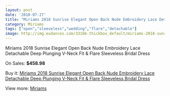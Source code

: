 ```yaml
---
layout: post
date: '2018-07-27'
title: "Miriams 2018 Sunrise Elegant Open Back Nude Embroidery Lace Detachable Deep Plunging V-Neck Fit & Flare Sleeveless Bridal Dress"
category: Miriams
tags: ["open","sleeveless","wedding","flare","detachable"]
image: http://img.eudances.com/33166-thickbox_default/miriams-2018-sunrise-elegant-open-back-nude-embroidery-lace-detachable-deep-plunging-v-neck-fit-flare-sleeveless-bridal-dress.jpg
---
```

Miriams 2018 Sunrise Elegant Open Back Nude Embroidery Lace Detachable Deep Plunging V-Neck Fit & Flare Sleeveless Bridal Dress

On Sales: **$458.98**
<a href="https://www.eudances.com/en/miriams/10185-miriams-2018-sunrise-elegant-open-back-nude-embroidery-lace-detachable-deep-plunging-v-neck-fit-flare-sleeveless-bridal-dress.html"><amp-img layout="responsive" width="600" height="600" src="//img.eudances.com/33166-thickbox_default/miriams-2018-sunrise-elegant-open-back-nude-embroidery-lace-detachable-deep-plunging-v-neck-fit-flare-sleeveless-bridal-dress.jpg" alt="Miriams 2018 Sunrise Elegant Open Back Nude Embroidery Lace Detachable Deep Plunging V-Neck Fit & Flare Sleeveless Bridal Dress 0" /></a>
<a href="https://www.eudances.com/en/miriams/10185-miriams-2018-sunrise-elegant-open-back-nude-embroidery-lace-detachable-deep-plunging-v-neck-fit-flare-sleeveless-bridal-dress.html"><amp-img layout="responsive" width="600" height="600" src="//img.eudances.com/33185-thickbox_default/miriams-2018-sunrise-elegant-open-back-nude-embroidery-lace-detachable-deep-plunging-v-neck-fit-flare-sleeveless-bridal-dress.jpg" alt="Miriams 2018 Sunrise Elegant Open Back Nude Embroidery Lace Detachable Deep Plunging V-Neck Fit & Flare Sleeveless Bridal Dress 1" /></a>
<a href="https://www.eudances.com/en/miriams/10185-miriams-2018-sunrise-elegant-open-back-nude-embroidery-lace-detachable-deep-plunging-v-neck-fit-flare-sleeveless-bridal-dress.html"><amp-img layout="responsive" width="600" height="600" src="//img.eudances.com/33184-thickbox_default/miriams-2018-sunrise-elegant-open-back-nude-embroidery-lace-detachable-deep-plunging-v-neck-fit-flare-sleeveless-bridal-dress.jpg" alt="Miriams 2018 Sunrise Elegant Open Back Nude Embroidery Lace Detachable Deep Plunging V-Neck Fit & Flare Sleeveless Bridal Dress 2" /></a>
<a href="https://www.eudances.com/en/miriams/10185-miriams-2018-sunrise-elegant-open-back-nude-embroidery-lace-detachable-deep-plunging-v-neck-fit-flare-sleeveless-bridal-dress.html"><amp-img layout="responsive" width="600" height="600" src="//img.eudances.com/33183-thickbox_default/miriams-2018-sunrise-elegant-open-back-nude-embroidery-lace-detachable-deep-plunging-v-neck-fit-flare-sleeveless-bridal-dress.jpg" alt="Miriams 2018 Sunrise Elegant Open Back Nude Embroidery Lace Detachable Deep Plunging V-Neck Fit & Flare Sleeveless Bridal Dress 3" /></a>
<a href="https://www.eudances.com/en/miriams/10185-miriams-2018-sunrise-elegant-open-back-nude-embroidery-lace-detachable-deep-plunging-v-neck-fit-flare-sleeveless-bridal-dress.html"><amp-img layout="responsive" width="600" height="600" src="//img.eudances.com/33182-thickbox_default/miriams-2018-sunrise-elegant-open-back-nude-embroidery-lace-detachable-deep-plunging-v-neck-fit-flare-sleeveless-bridal-dress.jpg" alt="Miriams 2018 Sunrise Elegant Open Back Nude Embroidery Lace Detachable Deep Plunging V-Neck Fit & Flare Sleeveless Bridal Dress 4" /></a>
<a href="https://www.eudances.com/en/miriams/10185-miriams-2018-sunrise-elegant-open-back-nude-embroidery-lace-detachable-deep-plunging-v-neck-fit-flare-sleeveless-bridal-dress.html"><amp-img layout="responsive" width="600" height="600" src="//img.eudances.com/33181-thickbox_default/miriams-2018-sunrise-elegant-open-back-nude-embroidery-lace-detachable-deep-plunging-v-neck-fit-flare-sleeveless-bridal-dress.jpg" alt="Miriams 2018 Sunrise Elegant Open Back Nude Embroidery Lace Detachable Deep Plunging V-Neck Fit & Flare Sleeveless Bridal Dress 5" /></a>
<a href="https://www.eudances.com/en/miriams/10185-miriams-2018-sunrise-elegant-open-back-nude-embroidery-lace-detachable-deep-plunging-v-neck-fit-flare-sleeveless-bridal-dress.html"><amp-img layout="responsive" width="600" height="600" src="//img.eudances.com/33180-thickbox_default/miriams-2018-sunrise-elegant-open-back-nude-embroidery-lace-detachable-deep-plunging-v-neck-fit-flare-sleeveless-bridal-dress.jpg" alt="Miriams 2018 Sunrise Elegant Open Back Nude Embroidery Lace Detachable Deep Plunging V-Neck Fit & Flare Sleeveless Bridal Dress 6" /></a>
<a href="https://www.eudances.com/en/miriams/10185-miriams-2018-sunrise-elegant-open-back-nude-embroidery-lace-detachable-deep-plunging-v-neck-fit-flare-sleeveless-bridal-dress.html"><amp-img layout="responsive" width="600" height="600" src="//img.eudances.com/33179-thickbox_default/miriams-2018-sunrise-elegant-open-back-nude-embroidery-lace-detachable-deep-plunging-v-neck-fit-flare-sleeveless-bridal-dress.jpg" alt="Miriams 2018 Sunrise Elegant Open Back Nude Embroidery Lace Detachable Deep Plunging V-Neck Fit & Flare Sleeveless Bridal Dress 7" /></a>
<a href="https://www.eudances.com/en/miriams/10185-miriams-2018-sunrise-elegant-open-back-nude-embroidery-lace-detachable-deep-plunging-v-neck-fit-flare-sleeveless-bridal-dress.html"><amp-img layout="responsive" width="600" height="600" src="//img.eudances.com/33178-thickbox_default/miriams-2018-sunrise-elegant-open-back-nude-embroidery-lace-detachable-deep-plunging-v-neck-fit-flare-sleeveless-bridal-dress.jpg" alt="Miriams 2018 Sunrise Elegant Open Back Nude Embroidery Lace Detachable Deep Plunging V-Neck Fit & Flare Sleeveless Bridal Dress 8" /></a>
<a href="https://www.eudances.com/en/miriams/10185-miriams-2018-sunrise-elegant-open-back-nude-embroidery-lace-detachable-deep-plunging-v-neck-fit-flare-sleeveless-bridal-dress.html"><amp-img layout="responsive" width="600" height="600" src="//img.eudances.com/33177-thickbox_default/miriams-2018-sunrise-elegant-open-back-nude-embroidery-lace-detachable-deep-plunging-v-neck-fit-flare-sleeveless-bridal-dress.jpg" alt="Miriams 2018 Sunrise Elegant Open Back Nude Embroidery Lace Detachable Deep Plunging V-Neck Fit & Flare Sleeveless Bridal Dress 9" /></a>
<a href="https://www.eudances.com/en/miriams/10185-miriams-2018-sunrise-elegant-open-back-nude-embroidery-lace-detachable-deep-plunging-v-neck-fit-flare-sleeveless-bridal-dress.html"><amp-img layout="responsive" width="600" height="600" src="//img.eudances.com/33176-thickbox_default/miriams-2018-sunrise-elegant-open-back-nude-embroidery-lace-detachable-deep-plunging-v-neck-fit-flare-sleeveless-bridal-dress.jpg" alt="Miriams 2018 Sunrise Elegant Open Back Nude Embroidery Lace Detachable Deep Plunging V-Neck Fit & Flare Sleeveless Bridal Dress 10" /></a>
<a href="https://www.eudances.com/en/miriams/10185-miriams-2018-sunrise-elegant-open-back-nude-embroidery-lace-detachable-deep-plunging-v-neck-fit-flare-sleeveless-bridal-dress.html"><amp-img layout="responsive" width="600" height="600" src="//img.eudances.com/33175-thickbox_default/miriams-2018-sunrise-elegant-open-back-nude-embroidery-lace-detachable-deep-plunging-v-neck-fit-flare-sleeveless-bridal-dress.jpg" alt="Miriams 2018 Sunrise Elegant Open Back Nude Embroidery Lace Detachable Deep Plunging V-Neck Fit & Flare Sleeveless Bridal Dress 11" /></a>
<a href="https://www.eudances.com/en/miriams/10185-miriams-2018-sunrise-elegant-open-back-nude-embroidery-lace-detachable-deep-plunging-v-neck-fit-flare-sleeveless-bridal-dress.html"><amp-img layout="responsive" width="600" height="600" src="//img.eudances.com/33174-thickbox_default/miriams-2018-sunrise-elegant-open-back-nude-embroidery-lace-detachable-deep-plunging-v-neck-fit-flare-sleeveless-bridal-dress.jpg" alt="Miriams 2018 Sunrise Elegant Open Back Nude Embroidery Lace Detachable Deep Plunging V-Neck Fit & Flare Sleeveless Bridal Dress 12" /></a>
<a href="https://www.eudances.com/en/miriams/10185-miriams-2018-sunrise-elegant-open-back-nude-embroidery-lace-detachable-deep-plunging-v-neck-fit-flare-sleeveless-bridal-dress.html"><amp-img layout="responsive" width="600" height="600" src="//img.eudances.com/33173-thickbox_default/miriams-2018-sunrise-elegant-open-back-nude-embroidery-lace-detachable-deep-plunging-v-neck-fit-flare-sleeveless-bridal-dress.jpg" alt="Miriams 2018 Sunrise Elegant Open Back Nude Embroidery Lace Detachable Deep Plunging V-Neck Fit & Flare Sleeveless Bridal Dress 13" /></a>
<a href="https://www.eudances.com/en/miriams/10185-miriams-2018-sunrise-elegant-open-back-nude-embroidery-lace-detachable-deep-plunging-v-neck-fit-flare-sleeveless-bridal-dress.html"><amp-img layout="responsive" width="600" height="600" src="//img.eudances.com/33172-thickbox_default/miriams-2018-sunrise-elegant-open-back-nude-embroidery-lace-detachable-deep-plunging-v-neck-fit-flare-sleeveless-bridal-dress.jpg" alt="Miriams 2018 Sunrise Elegant Open Back Nude Embroidery Lace Detachable Deep Plunging V-Neck Fit & Flare Sleeveless Bridal Dress 14" /></a>
<a href="https://www.eudances.com/en/miriams/10185-miriams-2018-sunrise-elegant-open-back-nude-embroidery-lace-detachable-deep-plunging-v-neck-fit-flare-sleeveless-bridal-dress.html"><amp-img layout="responsive" width="600" height="600" src="//img.eudances.com/33171-thickbox_default/miriams-2018-sunrise-elegant-open-back-nude-embroidery-lace-detachable-deep-plunging-v-neck-fit-flare-sleeveless-bridal-dress.jpg" alt="Miriams 2018 Sunrise Elegant Open Back Nude Embroidery Lace Detachable Deep Plunging V-Neck Fit & Flare Sleeveless Bridal Dress 15" /></a>
<a href="https://www.eudances.com/en/miriams/10185-miriams-2018-sunrise-elegant-open-back-nude-embroidery-lace-detachable-deep-plunging-v-neck-fit-flare-sleeveless-bridal-dress.html"><amp-img layout="responsive" width="600" height="600" src="//img.eudances.com/33170-thickbox_default/miriams-2018-sunrise-elegant-open-back-nude-embroidery-lace-detachable-deep-plunging-v-neck-fit-flare-sleeveless-bridal-dress.jpg" alt="Miriams 2018 Sunrise Elegant Open Back Nude Embroidery Lace Detachable Deep Plunging V-Neck Fit & Flare Sleeveless Bridal Dress 16" /></a>
<a href="https://www.eudances.com/en/miriams/10185-miriams-2018-sunrise-elegant-open-back-nude-embroidery-lace-detachable-deep-plunging-v-neck-fit-flare-sleeveless-bridal-dress.html"><amp-img layout="responsive" width="600" height="600" src="//img.eudances.com/33169-thickbox_default/miriams-2018-sunrise-elegant-open-back-nude-embroidery-lace-detachable-deep-plunging-v-neck-fit-flare-sleeveless-bridal-dress.jpg" alt="Miriams 2018 Sunrise Elegant Open Back Nude Embroidery Lace Detachable Deep Plunging V-Neck Fit & Flare Sleeveless Bridal Dress 17" /></a>
<a href="https://www.eudances.com/en/miriams/10185-miriams-2018-sunrise-elegant-open-back-nude-embroidery-lace-detachable-deep-plunging-v-neck-fit-flare-sleeveless-bridal-dress.html"><amp-img layout="responsive" width="600" height="600" src="//img.eudances.com/33168-thickbox_default/miriams-2018-sunrise-elegant-open-back-nude-embroidery-lace-detachable-deep-plunging-v-neck-fit-flare-sleeveless-bridal-dress.jpg" alt="Miriams 2018 Sunrise Elegant Open Back Nude Embroidery Lace Detachable Deep Plunging V-Neck Fit & Flare Sleeveless Bridal Dress 18" /></a>
<a href="https://www.eudances.com/en/miriams/10185-miriams-2018-sunrise-elegant-open-back-nude-embroidery-lace-detachable-deep-plunging-v-neck-fit-flare-sleeveless-bridal-dress.html"><amp-img layout="responsive" width="600" height="600" src="//img.eudances.com/33167-thickbox_default/miriams-2018-sunrise-elegant-open-back-nude-embroidery-lace-detachable-deep-plunging-v-neck-fit-flare-sleeveless-bridal-dress.jpg" alt="Miriams 2018 Sunrise Elegant Open Back Nude Embroidery Lace Detachable Deep Plunging V-Neck Fit & Flare Sleeveless Bridal Dress 19" /></a>

Buy it: [Miriams 2018 Sunrise Elegant Open Back Nude Embroidery Lace Detachable Deep Plunging V-Neck Fit & Flare Sleeveless Bridal Dress](https://www.eudances.com/en/miriams/10185-miriams-2018-sunrise-elegant-open-back-nude-embroidery-lace-detachable-deep-plunging-v-neck-fit-flare-sleeveless-bridal-dress.html "Miriams 2018 Sunrise Elegant Open Back Nude Embroidery Lace Detachable Deep Plunging V-Neck Fit & Flare Sleeveless Bridal Dress")

View more: [Miriams](https://www.eudances.com/en/162-miriams "Miriams")